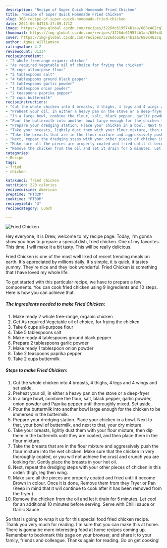 ```yaml
---
description: "Recipe of Super Quick Homemade Fried Chicken"
title: "Recipe of Super Quick Homemade Fried Chicken"
slug: 368-recipe-of-super-quick-homemade-fried-chicken
date: 2021-06-04T15:37:09.171Z
image: https://img-global.cpcdn.com/recipes/3226dc619574b1aa/680x482cq70/fried-chicken-recipe-main-photo.jpg
thumbnail: https://img-global.cpcdn.com/recipes/3226dc619574b1aa/680x482cq70/fried-chicken-recipe-main-photo.jpg
cover: https://img-global.cpcdn.com/recipes/3226dc619574b1aa/680x482cq70/fried-chicken-recipe-main-photo.jpg
author: Agnes Williamson
ratingvalue: 4.2
reviewcount: 31334
recipeingredient:
- "2 whole freerange organic chicken"
- "As required Vegetable oil of choice for frying the chicken"
- "6 cups allpurpose flour"
- "5 tablespoons salt"
- "4 tablespoons ground black pepper"
- "2 tablespoons garlic powder"
- "1 tablespoon onion powder"
- "2 teaspoons paprika pepper"
- "2 cups buttermilk"
recipeinstructions:
- "Cut the whole chicken into 4 breasts, 4 thighs, 4 legs and 4 wings and set aside."
- "Preheat your oil, in either a heavy pan on the stove or a deep-fryer"
- "In a large bowl, combine the flour, salt, black pepper, garlic powder, onion powder and Paprika pepper until thoroughly mixed. Set aside."
- "Pour the buttermilk into another bowl large enough for the chicken to be immersed in the buttermilk."
- "Prepare your dredging station. Place your chicken in a bowl. Next to that, your bowl of buttermilk, and next to that, your dry mixture."
- "Take your breasts, lightly dust them with your flour mixture, then dip them in the buttermilk until they are coated, and then place them in the flour mixture."
- "Take the breasts that are in the flour mixture and aggressively push the flour mixture into the wet chicken. Make sure that the chicken in very thoroughly coated, or you will not achieve the crust and crunch you are looking for. Gently place the breasts in your hot oil."
- "Next, repeat the dredging steps with your other pieces of chicken in this order: thigh, leg then wing."
- "Make sure all the pieces are properly coated and fried until it become Brown in colour. Once it is done, Remove them from they Fryer or Pan (Keep in mind that it will continue to cook after it has been removed from the fryer.)"
- "Remove the chicken from the oil and let it drain for 5 minutes. Let cool for an additional 10 minutes before serving. Serve with Chilli sauce or Garlic Sauce"
categories:
- Recipe
tags:
- fried
- chicken

katakunci: fried chicken 
nutrition: 220 calories
recipecuisine: American
preptime: "PT32M"
cooktime: "PT39M"
recipeyield: "3"
recipecategory: Lunch

---
```



![Fried Chicken](https://img-global.cpcdn.com/recipes/3226dc619574b1aa/680x482cq70/fried-chicken-recipe-main-photo.jpg)

Hey everyone, it is Drew, welcome to my recipe page. Today, I'm gonna show you how to prepare a special dish, fried chicken. One of my favorites. This time, I will make it a bit tasty. This will be really delicious.

Fried Chicken is one of the most well liked of recent trending meals on earth. It's appreciated by millions daily. It's simple, it is quick, it tastes yummy. They're nice and they look wonderful. Fried Chicken is something that I have loved my whole life.




To get started with this particular recipe, we have to prepare a few components. You can cook fried chicken using 9 ingredients and 10 steps. Here is how you can achieve that.

<!--inarticleads1-->

##### The ingredients needed to make Fried Chicken:

1. Make ready 2 whole free-range, organic chicken
1. Get As required Vegetable oil of choice, for frying the chicken
1. Take 6 cups all-purpose flour
1. Take 5 tablespoons salt
1. Make ready 4 tablespoons ground black pepper
1. Prepare 2 tablespoons garlic powder
1. Make ready 1 tablespoon onion powder
1. Take 2 teaspoons paprika pepper
1. Take 2 cups buttermilk




<!--inarticleads2-->

##### Steps to make Fried Chicken:

1. Cut the whole chicken into 4 breasts, 4 thighs, 4 legs and 4 wings and set aside.
1. Preheat your oil, in either a heavy pan on the stove or a deep-fryer
1. In a large bowl, combine the flour, salt, black pepper, garlic powder, onion powder and Paprika pepper until thoroughly mixed. Set aside.
1. Pour the buttermilk into another bowl large enough for the chicken to be immersed in the buttermilk.
1. Prepare your dredging station. Place your chicken in a bowl. Next to that, your bowl of buttermilk, and next to that, your dry mixture.
1. Take your breasts, lightly dust them with your flour mixture, then dip them in the buttermilk until they are coated, and then place them in the flour mixture.
1. Take the breasts that are in the flour mixture and aggressively push the flour mixture into the wet chicken. Make sure that the chicken in very thoroughly coated, or you will not achieve the crust and crunch you are looking for. Gently place the breasts in your hot oil.
1. Next, repeat the dredging steps with your other pieces of chicken in this order: thigh, leg then wing.
1. Make sure all the pieces are properly coated and fried until it become Brown in colour. Once it is done, Remove them from they Fryer or Pan (Keep in mind that it will continue to cook after it has been removed from the fryer.)
1. Remove the chicken from the oil and let it drain for 5 minutes. Let cool for an additional 10 minutes before serving. Serve with Chilli sauce or Garlic Sauce




So that is going to wrap it up for this special food fried chicken recipe. Thank you very much for reading. I'm sure that you can make this at home. There is gonna be more interesting food at home recipes coming up. Remember to bookmark this page on your browser, and share it to your family, friends and colleague. Thanks again for reading. Go on get cooking!
